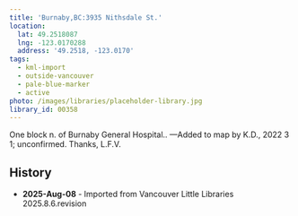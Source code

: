```yaml
---
title: 'Burnaby,BC:3935 Nithsdale St.'
location:
  lat: 49.2518087
  lng: -123.0170288
  address: '49.2518, -123.0170'
tags:
  - kml-import
  - outside-vancouver
  - pale-blue-marker
  - active
photo: /images/libraries/placeholder-library.jpg
library_id: 00358
---
```

One block n. of Burnaby General Hospital..
—Added to map by K.D., 2022 3 1; unconfirmed. Thanks, L.F.V.  

## History

- **2025-Aug-08** - Imported from Vancouver Little Libraries 2025.8.6.revision
